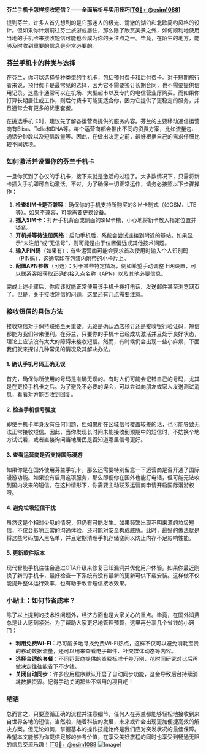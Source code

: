 **芬兰手机卡怎样接收短信？——全面解析与实用技巧[[TG💪+ @esim1088](https://t.me/s/esim1088)]**

提到芬兰，许多人首先想到的是它那迷人的极光、清澈的湖泊和北欧简约风格的设计。但如果你计划前往芬兰旅游或居住，那么除了欣赏美景之外，如何顺利地使用当地的手机卡来接收短信可能也会成为你的关注点之一。毕竟，在陌生的地方，能够及时收到重要的信息是非常必要的。

### 芬兰手机卡的种类与选择

在芬兰，你可以选择多种类型的手机卡，包括预付费卡和后付费卡。对于短期旅行者来说，预付费卡是最常见的选择，因为它不需要签订长期合同，也不需要提供信用记录。这些卡通常可以在机场、大型超市以及专门的电信营业厅购买。而如果你打算长期居住或工作，则后付费卡可能更适合你，因为它提供了更稳定的服务，并且通常会有更多的优惠套餐。

在挑选手机卡时，建议先了解各运营商提供的服务内容。芬兰的主要移动通信运营商有Elisa、Telia和DNA等。每个运营商都会推出不同的资费方案，比如流量包、通话分钟数以及短信数量等。因此，在做出决定之前，最好根据自己的需求仔细比较不同选项。

### 如何激活并设置你的芬兰手机卡

一旦你买到了心仪的手机卡，接下来就是激活的过程了。大多数情况下，只需将新卡插入手机即可自动激活。不过，为了确保一切正常运作，请务必按照以下步骤操作：

1. **检查SIM卡是否兼容**：确保你的手机支持所购买的SIM卡制式（如GSM、LTE等）。如果不兼容，可能需要更换设备。
2. **插入SIM卡**：打开手机背面或侧面的SIM卡槽，小心地将新卡放入指定位置并锁紧。
3. **开机并等待注册网络**：启动手机后，系统会尝试连接到附近的基站。如果显示“未注册”或“无信号”，则可能是由于位置偏远或其他技术问题。
4. **输入PIN码**（如果有）：有些运营商可能会要求首次使用时输入个人识别码（PIN码），这通常印在包装内附带的小卡片上。
5. **配置APN参数**（可选）：对于某些特定情况，例如希望手动调整上网设置，可以联系客服获取正确的接入点名称（APN）以及其他必要信息。

完成上述步骤后，你应该就能正常使用该手机卡拨打电话、发送邮件甚至浏览网页了。但是，关于接收短信的问题，这里还有几点需要注意。

### 接收短信的具体方法

接收短信对于保持联络至关重要。无论是确认酒店预订还是接收银行验证码，短信都能为我们带来便利。在芬兰，只要你的手机卡已经成功激活并且处于良好状态，理论上应该没有太大的障碍来接收短信。然而，有时候仍会出现一些小麻烦，下面我们就来探讨几种常见的情况及其解决办法。

#### 1. 确认手机号码正确无误
首先，确保你所使用的号码是准确无误的。有时人们可能会记错自己的号码，尤其是在更换手机卡之后。为了避免不必要的误会，可以尝试向朋友或家人发送测试消息，看看对方能否收到回复。

#### 2. 检查手机信号强度
即使手机卡本身没有任何问题，但如果所在区域信号覆盖较差的话，也可能导致无法正常接收短信。因此，当你发现长时间未能接收到预期中的短信时，不妨换个地方试试看，或者直接询问当地居民是否知道哪里信号更好。

#### 3. 查看运营商是否支持国际漫游
如果你是在国外使用芬兰手机卡，那么还需要特别留意一下运营商是否开通了国际漫游功能。如果没有启用这项服务，那么即便你在国外也能打电话，但可能无法收到国内发来的短信。在这种情形下，你需要主动联系运营商申请开启国际漫游权限。

#### 4. 避免垃圾短信干扰
虽然这是个相对少见的情况，但仍有可能发生。如果频繁出现不明来源的垃圾短信，不仅会影响正常的沟通体验，还可能对安全构成威胁。此时，最好的做法就是将这些号码加入黑名单，并且定期清理手机存储空间以防止内存不足影响性能。

#### 5. 更新软件版本
现代智能手机往往会通过OTA升级来修复已知漏洞并优化用户体验。如果你最近刚换了新的手机卡，最好检查一下系统有没有最新的更新可供下载安装。这样做不仅能提升整体运行效率，也有助于改善短信接收效果。

### 小贴士：如何节省成本？

除了以上提到的技术性问题外，经济方面也是大家关心的重点。毕竟，在国外消费总是让人感到紧张。为了帮助大家更好地管理预算，这里再分享几个省钱的小窍门：

- **利用免费Wi-Fi**：尽可能多地寻找免费Wi-Fi热点，这样不仅可以避免消耗宝贵的移动数据流量，还可以用来查看电子邮件、社交媒体动态等内容。
- **选择合适的套餐**：不同运营商提供的资费标准千差万别，花时间研究对比后再做决定往往能省下不少钱。
- **关闭自动同步**：许多应用程序默认开启了自动同步功能，这会导致后台持续消耗数据资源。记得手动关闭那些不常用的项目吧！

### 结语

总而言之，只要遵循正确的流程并注意细节，任何人在芬兰都能够轻松地接收到来自世界各地的短信。当然啦，随着科技的发展，未来或许会出现更加便捷高效的解决方案。但无论如何，掌握基本的操作技能始终是我们应对突发状况的最佳保障。希望本文能够为你提供足够的参考价值，在享受美好旅程的同时也享受到畅通无阻的信息交流乐趣！[[TG💪+ @esim1088](https://t.me/s/esim1088) ![Image](https://i.postimg.cc/4NQfJmqS/Snipaste-2025-05-13-00-14-12.png)]